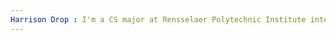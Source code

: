 ```yaml
---
Harrison Drop : I'm a CS major at Rensselaer Polytechnic Institute interested in backend development.
---
```


